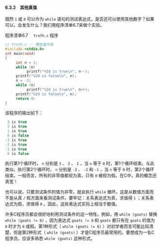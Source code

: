 #### 6.3.2　其他真值

既然 `1` 或 `0` 可以作为 `while` 语句的测试表达式，是否还可以使用其他数字？如果可以，会发生什么？我们用程序清单6.7来做个实验。

程序清单6.7　 `truth.c` 程序

```c
// truth.c -- 哪些值为真
#include <stdio.h>
int main(void)
{
     int n = 3;
     while (n)
          printf("%2d is true\n", n--);
     printf("%2d is false\n", n);
     n = -3;
     while (n)
          printf("%2d is true\n", n++);
     printf("%2d is false\n", n);
     return 0;
}
```

该程序的输出如下：

```c
 3 is true
 2 is true
 1 is true
 0 is false
-3 is true
-2 is true
-1 is true
 0 is false
```

执行第1个循环时， `n` 分别是 `3` 、 `2` 、 `1` ，当 `n` 等于 `0` 时，第1个循环结束。与此类似，执行第2个循环时， `n` 分别是 `-3` 、 `-2` 和 `-1` ，当 `n` 等于 `0` 时，第2个循环结束。一般而言，所有的非零值都视为真，只有 `0` 被视为假。在C中，真的概念还真宽！

也可以说，只要测试条件的值为非零，就会执行 `while` 循环。这是从数值方面而不是从真 `/` 假方面来看测试条件。要牢记：关系表达式为真，求值得 `1` ；关系表达式为假，求值得 `0` 。因此，这些表达式实际上相当于数值。

许多C程序员都会很好地利用测试条件的这一特性。例如，用 `while (goats)` 替换 `while (goats != 0)` ，因为表达式 `goats != 0` 和 `goats` 都只有在 `goats` 的值为 `0` 时才为 `0` 或假。第1种形式（ `while (goats != 0)` ）对初学者而言可能比较清楚，但是第2种形式（ `while (goats)` ）才是C程序员最常用的。要想成为一名C程序员，应该多熟悉 `while (goats)` 这种形式。

